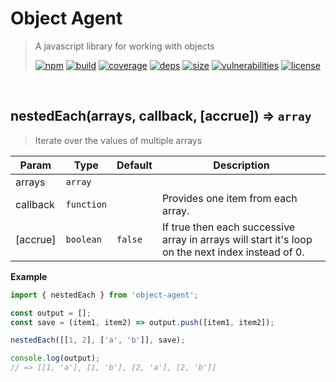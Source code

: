 # Object Agent

> A javascript library for working with objects
>
> [![npm][npm]][npm-url]
[![build][build]][build-url]
[![coverage][coverage]][coverage-url]
[![deps][deps]][deps-url]
[![size][size]][size-url]
[![vulnerabilities][vulnerabilities]][vulnerabilities-url]
[![license][license]][license-url]


<br><a name="nestedEach"></a>

## nestedEach(arrays, callback, [accrue]) ⇒ <code>array</code>
> Iterate over the values of multiple arrays


| Param | Type | Default | Description |
| --- | --- | --- | --- |
| arrays | <code>array</code> |  |  |
| callback | <code>function</code> |  | Provides one item from each array. |
| [accrue] | <code>boolean</code> | <code>false</code> | If true then each successive array in arrays will start it's loop on the next index instead of 0. |

**Example**  
``` javascriptimport { nestedEach } from 'object-agent';const output = [];const save = (item1, item2) => output.push([item1, item2]);nestedEach([[1, 2], ['a', 'b']], save);console.log(output);// => [[1, 'a'], [1, 'b'], [2, 'a'], [2, 'b']]```

[npm]: https://img.shields.io/npm/v/object-agent.svg
[npm-url]: https://npmjs.com/package/object-agent
[build]: https://travis-ci.org/DarrenPaulWright/object-agent.svg?branch&#x3D;master
[build-url]: https://travis-ci.org/DarrenPaulWright/object-agent
[coverage]: https://coveralls.io/repos/github/DarrenPaulWright/object-agent/badge.svg?branch&#x3D;master
[coverage-url]: https://coveralls.io/github/DarrenPaulWright/object-agent?branch&#x3D;master
[deps]: https://david-dm.org/darrenpaulwright/object-agent.svg
[deps-url]: https://david-dm.org/darrenpaulwright/object-agent
[size]: https://packagephobia.now.sh/badge?p&#x3D;object-agent
[size-url]: https://packagephobia.now.sh/result?p&#x3D;object-agent
[vulnerabilities]: https://snyk.io/test/github/DarrenPaulWright/object-agent/badge.svg?targetFile&#x3D;package.json
[vulnerabilities-url]: https://snyk.io/test/github/DarrenPaulWright/object-agent?targetFile&#x3D;package.json
[license]: https://img.shields.io/github/license/DarrenPaulWright/object-agent.svg
[license-url]: https://npmjs.com/package/object-agent/LICENSE.md

